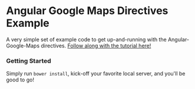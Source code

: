 # Angular Google Maps Directives Example

A very simple set of example code to get up-and-running with the Angular-Google-Maps directives.  [Follow along with the tutorial here!](http://jonathanwarrick.com/2014/10/01/getting-started-with-the-angular-google-maps-directives/)

### Getting Started

Simply run `bower install`, kick-off your favorite local server, and you'll be good to go!
